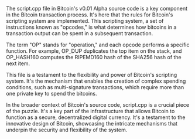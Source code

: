 The script.cpp file in Bitcoin's v0.01 Alpha source code is a key component in the Bitcoin transaction process. It's here that the rules for Bitcoin's scripting system are implemented. This scripting system, a set of instructions known as "opcodes," is what determines how bitcoins in a transaction output can be spent in a subsequent transaction.

The term "OP" stands for "operation," and each opcode performs a specific function. For example, OP_DUP duplicates the top item on the stack, and OP_HASH160 computes the RIPEMD160 hash of the SHA256 hash of the next item.

This file is a testament to the flexibility and power of Bitcoin's scripting system. It's the mechanism that enables the creation of complex spending conditions, such as multi-signature transactions, which require more than one private key to spend the bitcoins.

In the broader context of Bitcoin's source code, script.cpp is a crucial piece of the puzzle. It's a key part of the infrastructure that allows Bitcoin to function as a secure, decentralized digital currency. It's a testament to the innovative design of Bitcoin, showcasing the intricate mechanisms that underpin the security and flexibility of the system.